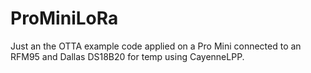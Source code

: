# ProMiniLoRa

Just an the OTTA example code applied on a Pro Mini connected to an RFM95 and Dallas DS18B20 for temp using CayenneLPP.

